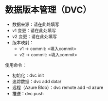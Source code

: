 # 数据版本管理（DVC）

- 数据来源：请在此处填写
- v1 变更：请在此处填写
- v2 变更：请在此处填写
- 版本映射：
  - v1 -> commit: <填入commit>
  - v2 -> commit: <填入commit>

使用命令：
- 初始化：dvc init
- 追踪数据：dvc add data/
- 远程（Azure Blob）：dvc remote add -d azure <azure-blob-url>
- 推送：dvc push
